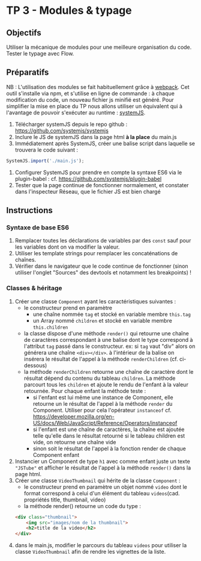 # TP 3 - Modules & typage

## Objectifs
Utiliser la mécanique de modules pour une meilleure organisation du code. Tester le typage avec Flow.

## Préparatifs
NB : L'utilisation des modules se fait habituellement grâce à [webpack](https://webpack.js.org/). Cet outil s'installe via npm, et s'utilise en ligne de commande : à chaque modification du code, un nouveau fichier js minifié est généré. Pour simplifier la mise en place du TP nous allons utiliser un équivalent qui à l'avantage de pouvoir s'exécuter au runtime : [systemJS](https://github.com/systemjs/systemjs).
1. Télécharger systemJS depuis le repo github : https://github.com/systemjs/systemjs
1. Inclure le JS de systemJS dans la page html **à la place** du main.js
1. Immédiatement après SystemJS, créer une balise script dans laquelle se trouvera le code suivant :
```js
SystemJS.import('./main.js');
```
1. Configurer SystemJS pour prendre en compte la syntaxe ES6 via le plugin-babel : cf. https://github.com/systemjs/plugin-babel
1. Tester que la page continue de fonctionner normalement, et constater dans l'inspecteur Réseau, que le fichier JS est bien chargé


## Instructions
### Syntaxe de base ES6
1. Remplacer toutes les déclarations de variables par des `const` sauf pour les variables dont on va modifier la valeur.
1. Utiliser les template strings pour remplacer les concaténations de chaînes.
1. Vérifier dans le navigateur que le code continue de fonctionner (sinon utiliser l'onglet "Sources" des devtools et notamment les breakpoints) !
### Classes & héritage
1. Créer une classe `Component` ayant les caractéristiques suivantes :
	+ le constructeur prend en paramètre
		- une chaîne nommée `tag` et stocké en variable membre `this.tag`
		- un Array nommé `children` et stocké en variable membre `this.children`
	+ la classe dispose d'une méthode `render()` qui retourne une chaîne de caractères correspondant à une balise dont le type correspond à l'attribut `tag` passé dans le constructeur. ex: si `tag` vaut "div" alors on générera une chaîne `<div></div>`. à l'intérieur de la balise on insérera le résultat de l'appel à la méthode `renderChildren` (cf. ci-dessous)
	+ la méthode `renderChildren` retourne une chaîne de caractère dont le résultat dépend du contenu du tableau `children`. La méthode parcourt tous les `children` et ajoute le rendu de l'enfant à la valeur retournée. Pour chaque enfant la méthode teste :
		- si l'enfant est lui même une instance de Component, elle retourne un le résultat de l'appel à la méthode `render` du Component. Utiliser pour cela l'opérateur `instanceof` cf. https://developer.mozilla.org/en-US/docs/Web/JavaScript/Reference/Operators/instanceof
		- si l'enfant est une chaîne de caractères, la chaîne est ajoutée telle qu'elle dans le résultat retourné
	si le tableau children est vide, on retourne une chaîne vide
		- sinon soit le résultat de l'appel à la fonction render de chaque Component enfant
1. Instancier un Component de type `h1` avec comme enfant juste un texte `"JSTube"` et afficher le résultat de l'appel à la méthode `render()` dans la page html.
1. Créer une classe `VideoThumbnail` qui hérite de la classe `Component` :
	+ le constructeur prend en paramètre un objet nommé `video` dont le format correspond à celui d'un élément du tableau `videos`(cad. propriétés title, thumbnail, video)
	+ la méthode render() retourne un code du type :
	```html
	<div class="thumbnail">
		<img src="images/nom de la thumbnail">
		<h2>title de la video</h2>
	</div>
	```
1. dans le main.js, modifier le parcours du tableau `videos` pour utiliser la classe `VideoThumbnail` afin de rendre les vignettes de la liste.
